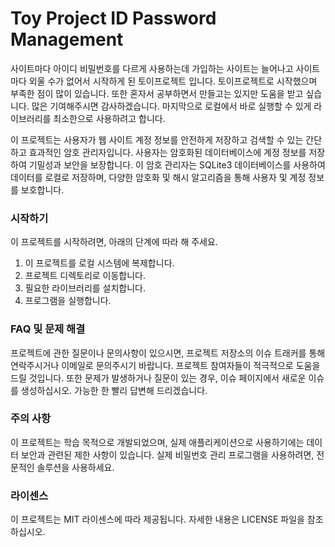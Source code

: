 # Toy Project ID Password Management

사이트마다 아이디 비밀번호를 다르게 사용하는데 가입하는 사이트는 늘어나고 사이트마다 외울 수가 없어서 시작하게 된 토이프로젝트 입니다. 토이프로젝트로 시작했으며 부족한 점이 많이 있습니다. 또한 혼자서 공부하면서 만들고는 있지만 도움을 받고 싶습니다. 많은 기여해주시면 감사하겠습니다. 마지막으로 로컬에서 바로 실행할 수 있게 라이브러리를 최소한으로 사용하려고 합니다.

이 프로젝트는 사용자가 웹 사이트 계정 정보를 안전하게 저장하고 검색할 수 있는 간단하고 효과적인 암호 관리자입니다. 사용자는 암호화된 데이터베이스에 계정 정보를 저장하여 기밀성과 보안을 보장합니다. 이 암호 관리자는 SQLite3 데이터베이스를 사용하여 데이터를 로컬로 저장하며, 다양한 암호화 및 해시 알고리즘을 통해 사용자 및 계정 정보를 보호합니다.

### 시작하기
이 프로젝트를 시작하려면, 아래의 단계에 따라 해 주세요.

1. 이 프로젝트를 로컬 시스템에 복제합니다.
2. 프로젝트 디렉토리로 이동합니다.
3. 필요한 라이브러리를 설치합니다.
4. 프로그램을 실행합니다.

### FAQ 및 문제 해결
프로젝트에 관한 질문이나 문의사항이 있으시면, 프로젝트 저장소의 이슈 트래커를 통해 연락주시거나 이메일로 문의주시기 바랍니다. 프로젝트 참여자들이 적극적으로 도움을 드릴 것입니다. 또한 문제가 발생하거나 질문이 있는 경우, 이슈 페이지에서 새로운 이슈를 생성하십시오. 가능한 한 빨리 답변해 드리겠습니다.

### 주의 사항
이 프로젝트는 학습 목적으로 개발되었으며, 실제 애플리케이션으로 사용하기에는 데이터 보안과 관련된 제한 사항이 있습니다. 실제 비밀번호 관리 프로그램을 사용하려면, 전문적인 솔루션을 사용하세요.

### 라이센스
이 프로젝트는 MIT 라이센스에 따라 제공됩니다. 자세한 내용은 LICENSE 파일을 참조하십시오.
